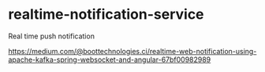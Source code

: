 # realtime-notification-service
Real time push notification


https://medium.com/@boottechnologies.ci/realtime-web-notification-using-apache-kafka-spring-websocket-and-angular-67bf00982989
